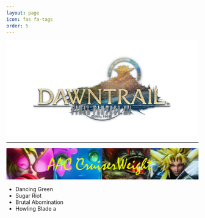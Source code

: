 ```yaml
---
layout: page 
icon: fas fa-tags
order: 5
---
```


![Endwalker](endwalker.png)
***
![AAC Cruiserweight](CruiserWeight.png)

- Dancing Green
- Sugar Riot
- Brutal Abomination
- Howling Blade a




